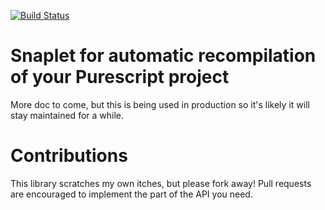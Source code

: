 [![Build Status](https://travis-ci.org/adinapoli/snaplet-purescript.svg?branch=master)](https://travis-ci.org/adinapoli/snaplet-purescript)

# Snaplet for automatic recompilation of your Purescript project

More doc to come, but this is being used in production so it's likely
it will stay maintained for a while.

# Contributions
This library scratches my own itches, but please fork away!
Pull requests are encouraged to implement the part of the API
you need.
